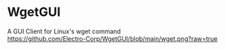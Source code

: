 # WgetGUI
A GUI Client for Linux's wget command
<br>
https://github.com/Electro-Corp/WgetGUI/blob/main/wget.png?raw=true
